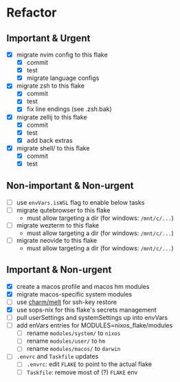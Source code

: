 # Refactor

## Important & Urgent

- [x] migrate nvim config to this flake
  - [x] commit
  - [x] test
  - [x] migrate language configs
- [x] migrate zsh to this flake
  - [x] commit
  - [x] test
  - [x] fix line endings (see .zsh.bak)
- [x] migrate zellij to this flake
  - [x] commit
  - [x] test
  - [x] add back extras
- [x] migrate shell/ to this flake
  - [x] commit
  - [x] test

## Non-important & Non-urgent

- [ ] use `envVars.isWSL` flag to enable below tasks
- [ ] migrate qutebrowser to this flake
  - must allow targeting a dir (for windows: `/mnt/c/...`)
- [ ] migrate wezterm to this flake
  - must allow targeting a dir (for windows: `/mnt/c/...`)
- [ ] migrate neovide to this flake
  - must allow targeting a dir (for windows: `/mnt/c/...`)

## Important & Non-urgent

- [x] create a macos profile and macos hm modules
- [x] migrate macos-specific system modules
- [ ] use [charm/melt](https://github.com/charmbracelet/melt) for ssh-key restore
- [x] use sops-nix for this flake's secrets management
- [ ] pull userSettings and systemSettings up into envVars
- [ ] add enVars entries for MODULES=nixos_flake/modules
  - [ ] rename `modules/system/` to `nixos`
  - [ ] rename `modules/user/` to `hm`
  - [ ] rename `modules/macos/` to `darwin`
- [ ] `.envrc` and `Taskfile` updates
  - [ ] `.envrc`: edit `FLAKE` to point to the actual flake
  - [ ] `Taskfile`: remove most of (?) `FLAKE` env
